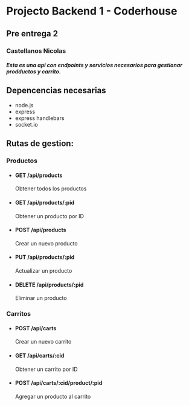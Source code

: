 
# Projecto Backend 1 - Coderhouse
## Pre entrega 2
### Castellanos Nicolas
##### Esta es una api con endpoints y servicios necesarios para gestionar prodductos y carrito.
## Depencencias necesarias
* node.js
* express
* express handlebars
* socket.io
## Rutas de gestion:
### Productos
* #### GET /api/products
    Obtener todos los productos
* #### GET /api/products/:pid
    Obtener un producto por ID
* #### POST /api/products
    Crear un nuevo producto
* #### PUT /api/products/:pid
    Actualizar un producto
* #### DELETE /api/products/:pid
    Eliminar un producto

### Carritos
* #### POST /api/carts
    Crear un nuevo carrito
* #### GET /api/carts/:cid
    Obtener un carrito por ID
* #### POST /api/carts/:cid/product/:pid
    Agregar un producto al carrito





